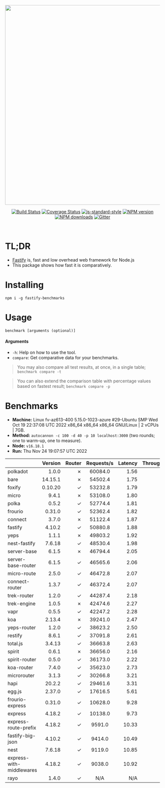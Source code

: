 <div align="center">
<img src="https://github.com/fastify/graphics/raw/master/full-logo.png" width="650" height="auto"/>
</div>

<div align="center">

[![Build Status](https://travis-ci.org/fastify/fastify.svg?branch=master)](https://travis-ci.org/fastify/fastify)
[![Coverage Status](https://coveralls.io/repos/github/fastify/fastify/badge.svg?branch=master)](https://coveralls.io/github/fastify/fastify?branch=master)
[![js-standard-style](https://img.shields.io/badge/code%20style-standard-brightgreen.svg?style=flat)](http://standardjs.com/)
[![NPM version](https://img.shields.io/npm/v/fastify.svg?style=flat)](https://www.npmjs.com/package/fastify)
[![NPM downloads](https://img.shields.io/npm/dm/fastify.svg?style=flat)](https://www.npmjs.com/package/fastify) [![Gitter](https://badges.gitter.im/gitterHQ/gitter.svg)](https://gitter.im/fastify)
</div>
<br />

# TL;DR

* [Fastify](https://github.com/fastify/fastify) is, fast and low overhead web framework for Node.js
* This package shows how fast it is comparatively.

# Installing

```
npm i -g fastify-benchmarks
```

# Usage

```
benchmark [arguments (optional)]
```

#### Arguments

* `-h`: Help on how to use the tool.
* `compare`: Get comparative data for your benchmarks.

> You may also compare all test results, at once, in a single table; `benchmark compare -t`

> You can also extend the comparison table with percentage values based on fastest result; `benchmark compare -p`
# Benchmarks
* __Machine:__ Linux fv-az613-400 5.15.0-1023-azure #29-Ubuntu SMP Wed Oct 19 22:37:08 UTC 2022 x86_64 x86_64 x86_64 GNU/Linux | 2 vCPUs | 7GB.
* __Method:__ `autocannon -c 100 -d 40 -p 10 localhost:3000` (two rounds; one to warm-up, one to measure).
* __Node:__ `v16.18.1`
* __Run:__ Thu Nov 24 19:07:57 UTC 2022

|                          | Version | Router | Requests/s | Latency | Throughput/Mb |
| :--                      | --:     | --:    | :-:        | --:     | --:           |
| polkadot                 | 1.0.0   | ✗      | 60084.0    | 1.56    | 10.72         |
| bare                     | 14.15.1 | ✗      | 54502.4    | 1.75    | 9.72          |
| foxify                   | 0.10.20 | ✓      | 53232.8    | 1.79    | 8.73          |
| micro                    | 9.4.1   | ✗      | 53108.0    | 1.80    | 9.47          |
| polka                    | 0.5.2   | ✓      | 52774.4    | 1.81    | 9.41          |
| frourio                  | 0.31.0  | ✓      | 52362.4    | 1.82    | 9.39          |
| connect                  | 3.7.0   | ✗      | 51122.4    | 1.87    | 9.12          |
| fastify                  | 4.10.2  | ✓      | 50880.8    | 1.88    | 9.12          |
| yeps                     | 1.1.1   | ✗      | 49803.2    | 1.92    | 8.88          |
| nest-fastify             | 7.6.18  | ✓      | 48530.4    | 1.98    | 8.15          |
| server-base              | 6.1.5   | ✗      | 46794.4    | 2.05    | 8.35          |
| server-base-router       | 6.1.5   | ✓      | 46565.6    | 2.06    | 8.30          |
| micro-route              | 2.5.0   | ✓      | 46472.8    | 2.07    | 8.29          |
| connect-router           | 1.3.7   | ✓      | 46372.4    | 2.07    | 8.27          |
| trek-router              | 1.2.0   | ✓      | 44287.4    | 2.18    | 7.26          |
| trek-engine              | 1.0.5   | ✗      | 42474.6    | 2.27    | 6.97          |
| vapr                     | 0.5.5   | ✓      | 42247.2    | 2.28    | 6.93          |
| koa                      | 2.13.4  | ✗      | 39241.0    | 2.47    | 7.00          |
| yeps-router              | 1.2.0   | ✓      | 38623.2    | 2.50    | 6.89          |
| restify                  | 8.6.1   | ✓      | 37091.8    | 2.61    | 6.69          |
| total.js                 | 3.4.13  | ✓      | 36663.8    | 2.63    | 11.22         |
| spirit                   | 0.6.1   | ✗      | 36656.0    | 2.16    | 6.54          |
| spirit-router            | 0.5.0   | ✓      | 36173.0    | 2.22    | 6.45          |
| koa-router               | 7.4.0   | ✓      | 35623.0    | 2.73    | 6.35          |
| microrouter              | 3.1.3   | ✓      | 30266.8    | 3.21    | 5.40          |
| hapi                     | 20.2.2  | ✓      | 29461.6    | 3.31    | 5.25          |
| egg.js                   | 2.37.0  | ✓      | 17616.5    | 5.61    | 6.20          |
| frourio-express          | 0.31.0  | ✓      | 10628.0    | 9.28    | 1.90          |
| express                  | 4.18.2  | ✓      | 10138.0    | 9.73    | 1.81          |
| express-route-prefix     | 4.18.2  | ✓      | 9591.0     | 10.33   | 3.55          |
| fastify-big-json         | 4.10.2  | ✓      | 9414.0     | 10.49   | 108.31        |
| nest                     | 7.6.18  | ✓      | 9119.0     | 10.85   | 2.08          |
| express-with-middlewares | 4.18.2  | ✓      | 9038.0     | 10.92   | 3.46          |
| rayo                     | 1.4.0   | ✓      | N/A        | N/A     | N/A           |
